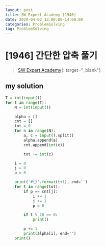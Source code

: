 ```yaml
---
layout: post
title: SW Expert Academy [1946]
date: 2020-04-02 13:00:00-14:00:00
categories: ProblemSolving
tag: ProblemSolving
---
```


# [1946] 간단한 압축 풀기
> [SW Expert Academy](https://swexpertacademy.com/main/main.do){: target="_blank"}

## my solution
```python
T = int(input())
for t in range(T):
    N = int(input())

    alpha = []
    cnt = []
    tot = 0
    for n in range(N):
        a, c = input().split()
        alpha.append(a)
        cnt.append(int(c))

        tot += int(c)

    i = 0
    j = 0
    p = 0

    print('#{}'.format(t+1), end='')
    for t in range(tot):
        if p == cnt[j]:
            i += 1
            j += 1
            p = 0

        if t % 10 == 0:
            print()

        p += 1
        print(alpha[i], end='')
    print()
```
